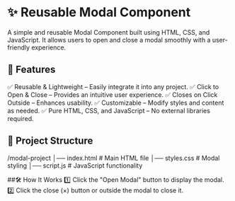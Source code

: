 # ✨ Reusable Modal Component
A simple and reusable Modal Component built using HTML, CSS, and JavaScript.
It allows users to open and close a modal smoothly with a user-friendly experience.

## 🚀 Features
✅ Reusable & Lightweight – Easily integrate it into any project.
✅ Click to Open & Close – Provides an intuitive user experience.
✅ Closes on Click Outside – Enhances usability.
✅ Customizable – Modify styles and content as needed.
✅ Pure HTML, CSS, and JavaScript – No external libraries required.

## 📂 Project Structure

/modal-project
│── index.html     # Main HTML file
│── styles.css     # Modal styling
│── script.js      # JavaScript functionality

##🛠️ How It Works
1️⃣ Click the "Open Modal" button to display the modal.
2️⃣ Click the close (×) button or outside the modal to close it.
